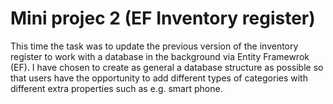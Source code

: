 # Mini projec 2 (EF Inventory register)

This time the task was to update the previous version of the inventory register to work with a database in the background via Entity Framewrok (EF). I have chosen to create as general a database structure as possible so that users have the opportunity to add different types of categories with different extra properties such as e.g. smart phone.
